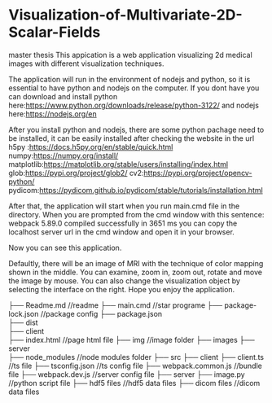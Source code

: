 # Visualization-of-Multivariate-2D-Scalar-Fields
master thesis
This appication is a web application visualizing 2d medical images with different visualization techniques.


The application will run in the environment of nodejs and python, so it is essential to have python and nodejs on the computer.
If you dont have you can download and install python here:https://www.python.org/downloads/release/python-3122/ and nodejs here:https://nodejs.org/en

After you install python and nodejs, there are some python pachage need to be installed, it can be easily installed after checking the website in the url
h5py :https://docs.h5py.org/en/stable/quick.html
numpy:https://numpy.org/install/
matplotlib:https://matplotlib.org/stable/users/installing/index.html
glob:https://pypi.org/project/glob2/
cv2:https://pypi.org/project/opencv-python/
pydicom:https://pydicom.github.io/pydicom/stable/tutorials/installation.html

After that, the application will start when you run main.cmd file in the directory.
When you are prompted from the cmd window with this sentence: 
webpack 5.89.0 compiled successfully in 3651 ms
you can copy the localhost server url in the cmd window and open it in your browser.

Now you can see this application.

Defaultly, there will be an image of MRI with the technique of color mapping shown in the middle. You can examine, zoom in, zoom out, rotate and move the image by mouse.
You can also change the visualization object by selecting the interface on the right.
Hope you enjoy the application.

├── Readme.md                       //readme
├── main.cmd                        //star programe
├── package-lock.json               //package config
├── package.json                     
├── dist                            
    ├── client                      
        ├── index.html              //page html file
        ├── img                     //image folder
            ├── images
    ├── server                      
├── node_modules                    //node modules folder
├── src
    ├── client
        ├── client.ts               //ts file
        ├── tsconfig.json           //ts config file
        ├── webpack.common.js       //bundle file
        ├── webpack.dev.js          //server config file
    ├── server
        ├── image.py                //python script file
        ├── hdf5 files              //hdf5 data files
        ├── dicom files             //dicom data files
